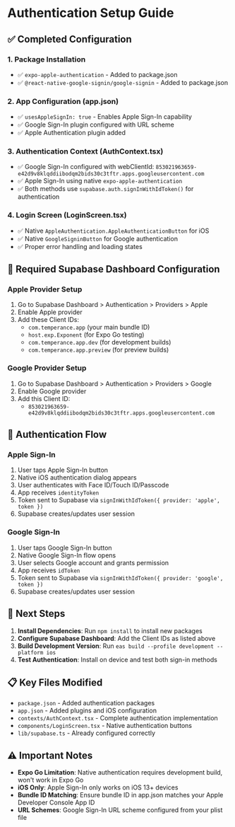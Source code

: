 # Authentication Setup Guide

## ✅ Completed Configuration

### 1. Package Installation
- ✅ `expo-apple-authentication` - Added to package.json
- ✅ `@react-native-google-signin/google-signin` - Added to package.json

### 2. App Configuration (app.json)
- ✅ `usesAppleSignIn: true` - Enables Apple Sign-In capability
- ✅ Google Sign-In plugin configured with URL scheme
- ✅ Apple Authentication plugin added

### 3. Authentication Context (AuthContext.tsx)
- ✅ Google Sign-In configured with webClientId: `853021963659-e42d9v8klqddiibodqm2bids30c3tftr.apps.googleusercontent.com`
- ✅ Apple Sign-In using native `expo-apple-authentication`
- ✅ Both methods use `supabase.auth.signInWithIdToken()` for authentication

### 4. Login Screen (LoginScreen.tsx)
- ✅ Native `AppleAuthentication.AppleAuthenticationButton` for iOS
- ✅ Native `GoogleSigninButton` for Google authentication
- ✅ Proper error handling and loading states

## 🔧 Required Supabase Dashboard Configuration

### Apple Provider Setup
1. Go to Supabase Dashboard > Authentication > Providers > Apple
2. Enable Apple provider
3. Add these Client IDs:
   - `com.temperance.app` (your main bundle ID)
   - `host.exp.Exponent` (for Expo Go testing)
   - `com.temperance.app.dev` (for development builds)
   - `com.temperance.app.preview` (for preview builds)

### Google Provider Setup  
1. Go to Supabase Dashboard > Authentication > Providers > Google
2. Enable Google provider
3. Add this Client ID:
   - `853021963659-e42d9v8klqddiibodqm2bids30c3tftr.apps.googleusercontent.com`

## 📱 Authentication Flow

### Apple Sign-In
1. User taps Apple Sign-In button
2. Native iOS authentication dialog appears
3. User authenticates with Face ID/Touch ID/Passcode
4. App receives `identityToken`
5. Token sent to Supabase via `signInWithIdToken({ provider: 'apple', token })`
6. Supabase creates/updates user session

### Google Sign-In  
1. User taps Google Sign-In button
2. Native Google Sign-In flow opens
3. User selects Google account and grants permission
4. App receives `idToken`
5. Token sent to Supabase via `signInWithIdToken({ provider: 'google', token })`
6. Supabase creates/updates user session

## 🚀 Next Steps

1. **Install Dependencies**: Run `npm install` to install new packages
2. **Configure Supabase Dashboard**: Add the Client IDs as listed above
3. **Build Development Version**: Run `eas build --profile development --platform ios`
4. **Test Authentication**: Install on device and test both sign-in methods

## 📋 Key Files Modified

- `package.json` - Added authentication packages
- `app.json` - Added plugins and iOS configuration
- `contexts/AuthContext.tsx` - Complete authentication implementation
- `components/LoginScreen.tsx` - Native authentication buttons
- `lib/supabase.ts` - Already configured correctly

## ⚠️ Important Notes

- **Expo Go Limitation**: Native authentication requires development build, won't work in Expo Go
- **iOS Only**: Apple Sign-In only works on iOS 13+ devices
- **Bundle ID Matching**: Ensure bundle ID in app.json matches your Apple Developer Console App ID
- **URL Schemes**: Google Sign-In URL scheme configured from your plist file